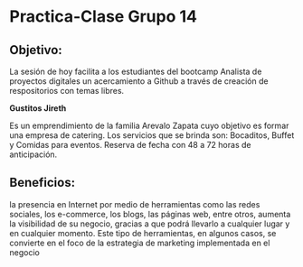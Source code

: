 # Practica-Clase Grupo 14

## Objetivo:

La sesión de hoy facilita a los estudiantes del bootcamp Analista de proyectos digitales un acercamiento a Github a través de creación de respositorios con temas libres.


**Gustitos Jireth**

Es un emprendimiento de la familia Arevalo Zapata cuyo objetivo es formar una empresa de catering.
Los servicios que se brinda son: Bocaditos, Buffet y Comidas para eventos.
Reserva de fecha con 48 a 72 horas de anticipación.

## Beneficios:

la presencia en Internet por medio de herramientas como las redes sociales, los e-commerce, los blogs, las páginas web, entre otros, aumenta la visibilidad de su negocio, gracias a que podrá llevarlo a cualquier lugar y en cualquier momento. Este tipo de herramientas, en algunos casos, se convierte en el foco de la estrategia de marketing implementada en el negocio

